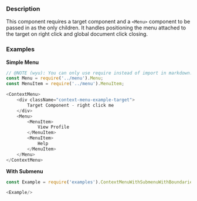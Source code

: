 ### Description
This component requires a target component and a `<Menu>` component to be passed in as the only children.
It handles positioning the menu attached to the target on right click and global document click closing.

### Examples
**Simple Menu**
```js
// @NOTE (wyu): You can only use require instead of import in markdown.
const Menu = require('../menu').Menu;
const MenuItem = require('../menu').MenuItem;

<ContextMenu>
    <div className="context-menu-example-target">
        Target Component - right click me
    </div>
    <Menu>
        <MenuItem>
            View Profile
        </MenuItem>
        <MenuItem>
            Help
        </MenuItem>
    </Menu>
</ContextMenu>
```
**With Submenu**
```js
const Example = require('examples').ContextMenuWithSubmenuWithBoundariesElementExample;

<Example/>
```
